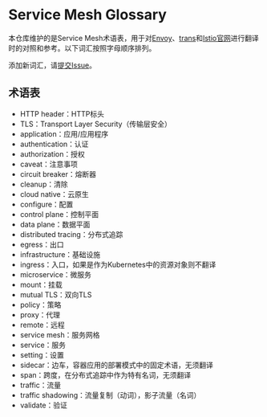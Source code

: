 # Service Mesh Glossary

本仓库维护的是Service Mesh术语表，用于对[Envoy](https://github.com/servicemesher/envoy)、[trans](https://github.com/servicemesher/trans)和[Istio官网](https://github.com/istio/istio.github.io)进行翻译时的对照和参考。以下词汇按照字母顺序排列。

添加新词汇，请[提交Issue](https://github.com/servicemesher/glossary/issues/new)。

## 术语表

- HTTP header：HTTP标头
- TLS：Transport Layer Security（传输层安全）
- application：应用/应用程序
- authentication：认证
- authorization：授权
- caveat：注意事项
- circuit breaker：熔断器
- cleanup：清除
- cloud native：云原生
- configure：配置
- control plane：控制平面
- data plane：数据平面
- distributed tracing：分布式追踪
- egress：出口
- infrastructure：基础设施
- ingress：入口，如果是作为Kubernetes中的资源对象则不翻译
- microservice：微服务
- mount：挂载
- mutual TLS：双向TLS
- policy：策略
- proxy：代理
- remote：远程
- service mesh：服务网格
- service：服务
- setting：设置
- sidecar：边车，容器应用的部署模式中的固定术语，无须翻译
- span：跨度，在分布式追踪中作为特有名词，无须翻译
- traffic：流量
- traffic shadowing：流量复制（动词），影子流量（名词）
- validate：验证

